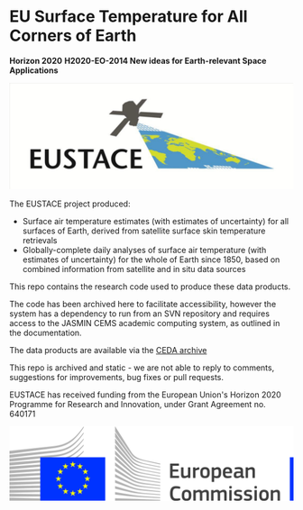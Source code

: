 # EU Surface Temperature for All Corners of Earth

**Horizon 2020**
**H2020-EO-2014 New ideas for Earth-relevant Space Applications**

![EUSTACE Logo](/images/eustace.jpg)

The EUSTACE project produced: 

* Surface air temperature estimates (with estimates of uncertainty) for all surfaces of Earth, derived from satellite surface skin temperature retrievals 
* Globally-complete daily analyses of surface air temperature (with estimates of uncertainty) for the whole of Earth since 1850, based on combined information from satellite and in situ data sources

This repo contains the research code used to produce these data products.

The code has been archived here to facilitate accessibility, however the system has a dependency to run from an SVN repository and requires access to the JASMIN CEMS academic computing system, as outlined in the documentation.

The data products are available via the [CEDA archive](https://catalogue.ceda.ac.uk/uuid/a52b2cc065a847b8a77a93896880349f)

This repo is archived and static - we are not able to reply to comments, suggestions for improvements, bug fixes or pull requests. 

EUSTACE has received funding from the European Union's Horizon 2020 Programme for Research and Innovation, under Grant Agreement no. 640171

![EC Logo](/images/logo-ce-horizontal-en-quadri-hr.jpg)
